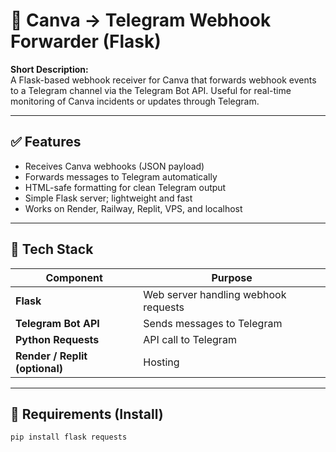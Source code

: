# 📌 Canva → Telegram Webhook Forwarder (Flask)

**Short Description:**  
A Flask-based webhook receiver for Canva that forwards webhook events to a Telegram channel via the Telegram Bot API. Useful for real-time monitoring of Canva incidents or updates through Telegram.

---

## ✅ Features
- Receives Canva webhooks (JSON payload)
- Forwards messages to Telegram automatically
- HTML-safe formatting for clean Telegram output
- Simple Flask server; lightweight and fast
- Works on Render, Railway, Replit, VPS, and localhost

---

## 📌 Tech Stack
| Component | Purpose |
|-----------|---------|
| **Flask** | Web server handling webhook requests |
| **Telegram Bot API** | Sends messages to Telegram |
| **Python Requests** | API call to Telegram |
| **Render / Replit (optional)** | Hosting |

---

## 📌 Requirements (Install)
```sh
pip install flask requests
